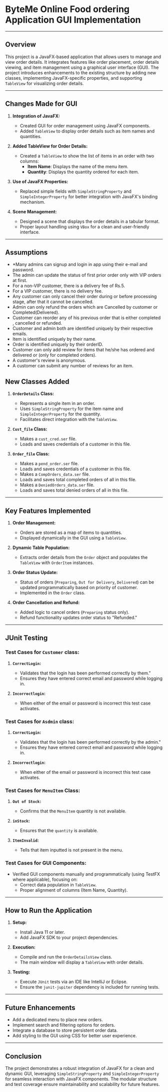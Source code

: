 # ByteMe Online Food ordering Application GUI Implementation

---

## Overview
This project is a JavaFX-based application that allows users to manage and view order details. It integrates features like order placement, order details viewing, and item management using a graphical user interface (GUI). The project introduces enhancements to the existing structure by adding new classes, implementing JavaFX-specific properties, and supporting `TableView` for visualizing order details.

---

## Changes Made for GUI

1. **Integration of JavaFX:**
   - Created GUI for order management using JavaFX components.
   - Added `TableView` to display order details such as item names and quantities.

2. **Added TableView for Order Details:**
   - Created a `TableView` to show the list of items in an order with two columns:
     - **Item Name**: Displays the name of the menu item.
     - **Quantity**: Displays the quantity ordered for each item.

3. **Use of JavaFX Properties:**
   - Replaced simple fields with `SimpleStringProperty` and `SimpleIntegerProperty` for better integration with JavaFX's binding mechanism.

4. **Scene Management:**
   - Designed a scene that displays the order details in a tabular format.
   - Proper layout handling using `VBox` for a clean and user-friendly interface.

---
## Assumptions

- *Many admins can signup and login in app using their e-mail and password.
- The admin can update the status of first prior order only with VIP orders at first.
- For a non-VIP customer, there is a delivery fee of Rs.5.
- For a VIP customer, there is no delivery fee.
- Any customer can only cancel their order during or before processing stage, after that it cannot be cancelled. 
- Admin can only refund the orders which are Cancelled by customer or Completed(Delivered).
- Customer can reorder any of his previous order that is either completed , cancelled or refunded.
- Customer and admin both are identified uniquely by their respective emails.
- Item is identified uniquely by their name.
- Order is identified uniquely by their orderID.
- Customer can only add review for items that he/she has ordered and delivered or (only for completed orders).
- A customer's review is anonymous.
- A customer can submit any number of reviews for an item.

## New Classes Added

1. **`OrderDetails` Class:**
   - Represents a single item in an order.
   - Uses `SimpleStringProperty` for the item name and `SimpleIntegerProperty` for the quantity.
   - Facilitates direct integration with the `TableView`.

2. **`Cust_file` Class:**
   - Makes a `cust_cred.ser` file.
   - Loads and saves credentials of a customer in this file.

1. **`Order_file` Class:**
   - Makes a `pend_order.ser` file.
   - Loads and saves credentials of a customer in this file.
   - Makes a `CompOrders_data.ser` file.
   - Loads and saves total completed orders of all in this file. 
   - Makes a `DeniedOrders_data.ser` file.
   - Loads and saves total denied orders of all in this file.  
---

## Key Features Implemented

1. **Order Management:**
   - Orders are stored as a map of items to quantities.
   - Displayed dynamically in the GUI using a `TableView`.

2. **Dynamic Table Population:**
   - Extracts order details from the `Order` object and populates the `TableView` with `OrderItem` instances.

3. **Order Status Update:**
   - Status of orders (`Preparing`, `Out for Delivery`, `Delivered`) can be updated programmatically based on priority of customer.
   - Implemented in the `Order` class.

4. **Order Cancellation and Refund:**
   - Added logic to cancel orders (`Preparing` status only).
   - Refund functionality updates order status to "Refunded."

---

## JUnit Testing

### Test Cases for `Customer` class:
1. **`CorrectLogin`:**
   - Validates that the login has been performed correctly by them."
   - Ensures they have entered correct email and password while logging in.

2. **`Incorrectlogin`:**
   - When either of the email or password is incorrect this test case activates.

### Test Cases for `Asdmin` class:
1. **`CorrectLogin`:**
   - Validates that the login has been performed correctly by the admin."
   - Ensures they have entered correct email and password while logging in.

2. **`Incorrectlogin`:**
   - When either of the email or password is incorrect this test case activates.

### Test Cases for `MenuItem` Class:
1. **`Out of Stock`:**
   - Confirms that the `MenuItem` quantity is not available.

2. **`inStock`:**
   - Ensures that the `quantity` is available.

3. **`ItemInvalid`:**
   - Tells that item inputted is not present in the menu. 

### Test Cases for GUI Components:
- Verified GUI components manually and programmatically (using TestFX where applicable), focusing on:
  - Correct data population in `TableView`.
  - Proper alignment of columns (Item Name, Quantity).

---

## How to Run the Application

1. **Setup:**
   - Install Java 11 or later.
   - Add JavaFX SDK to your project dependencies.

2. **Execution:**
   - Compile and run the `OrderDetailsView` class.
   - The main window will display a `TableView` with order details.

3. **Testing:**
   - Execute `JUnit` tests via an IDE like IntelliJ or Eclipse.
   - Ensure the `junit-jupiter` dependency is included for running tests.

---

## Future Enhancements

- Add a dedicated menu to place new orders.
- Implement search and filtering options for orders.
- Integrate a database to store persistent order data.
- Add styling to the GUI using CSS for better user experience.

---

## Conclusion
The project demonstrates a robust integration of JavaFX for a clean and dynamic GUI, leveraging `SimpleStringProperty` and `SimpleIntegerProperty` for seamless interaction with JavaFX components. The modular structure and test coverage ensure maintainability and scalability for future features.
